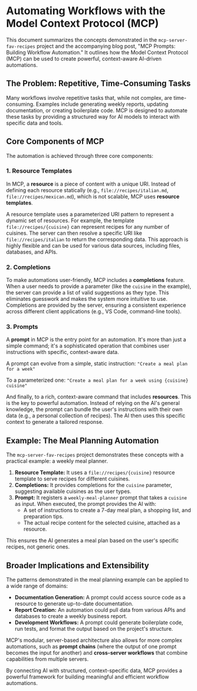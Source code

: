 # Automating Workflows with the Model Context Protocol (MCP)

This document summarizes the concepts demonstrated in the `mcp-server-fav-recipes` project and the accompanying blog post, "MCP Prompts: Building Workflow Automation." It outlines how the Model Context Protocol (MCP) can be used to create powerful, context-aware AI-driven automations.

## The Problem: Repetitive, Time-Consuming Tasks

Many workflows involve repetitive tasks that, while not complex, are time-consuming. Examples include generating weekly reports, updating documentation, or creating boilerplate code. MCP is designed to automate these tasks by providing a structured way for AI models to interact with specific data and tools.

## Core Components of MCP

The automation is achieved through three core components:

### 1. Resource Templates

In MCP, a **resource** is a piece of content with a unique URI. Instead of defining each resource statically (e.g., `file://recipes/italian.md`, `file://recipes/mexican.md`), which is not scalable, MCP uses **resource templates**.

A resource template uses a parameterized URI pattern to represent a dynamic set of resources. For example, the template `file://recipes/{cuisine}` can represent recipes for any number of cuisines. The server can then resolve a specific URI like `file://recipes/italian` to return the corresponding data. This approach is highly flexible and can be used for various data sources, including files, databases, and APIs.

### 2. Completions

To make automations user-friendly, MCP includes a **completions** feature. When a user needs to provide a parameter (like the `cuisine` in the example), the server can provide a list of valid suggestions as they type. This eliminates guesswork and makes the system more intuitive to use. Completions are provided by the server, ensuring a consistent experience across different client applications (e.g., VS Code, command-line tools).

### 3. Prompts

A **prompt** in MCP is the entry point for an automation. It's more than just a simple command; it's a sophisticated operation that combines user instructions with specific, context-aware data.

A prompt can evolve from a simple, static instruction:
`"Create a meal plan for a week"`

To a parameterized one:
`"Create a meal plan for a week using {cuisine} cuisine"`

And finally, to a rich, context-aware command that includes **resources**. This is the key to powerful automation. Instead of relying on the AI's general knowledge, the prompt can bundle the user's instructions with their own data (e.g., a personal collection of recipes). The AI then uses this specific context to generate a tailored response.

## Example: The Meal Planning Automation

The `mcp-server-fav-recipes` project demonstrates these concepts with a practical example: a weekly meal planner.

1.  **Resource Template:** It uses a `file://recipes/{cuisine}` resource template to serve recipes for different cuisines.
2.  **Completions:** It provides completions for the `cuisine` parameter, suggesting available cuisines as the user types.
3.  **Prompt:** It registers a `weekly-meal-planner` prompt that takes a `cuisine` as input. When executed, the prompt provides the AI with:
    *   A set of instructions to create a 7-day meal plan, a shopping list, and preparation tips.
    *   The actual recipe content for the selected cuisine, attached as a resource.

This ensures the AI generates a meal plan based on the user's specific recipes, not generic ones.

## Broader Implications and Extensibility

The patterns demonstrated in the meal planning example can be applied to a wide range of domains:

*   **Documentation Generation:** A prompt could access source code as a resource to generate up-to-date documentation.
*   **Report Creation:** An automation could pull data from various APIs and databases to create a weekly business report.
*   **Development Workflows:** A prompt could generate boilerplate code, run tests, and format the output based on the project's structure.

MCP's modular, server-based architecture also allows for more complex automations, such as **prompt chains** (where the output of one prompt becomes the input for another) and **cross-server workflows** that combine capabilities from multiple servers.

By connecting AI with structured, context-specific data, MCP provides a powerful framework for building meaningful and efficient workflow automations.
